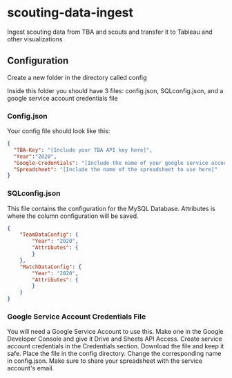 # scouting-data-ingest
Ingest scouting data from TBA and scouts and transfer it to Tableau and other visualizations


## Configuration

Create a new folder in the directory called config

Inside this folder you should have 3 files: config.json, SQLconfig.json, and a google service account credentials file

### Config.json

Your config file should look like this:

```json
{
  "TBA-Key": "[Include your TBA API key here]",
  "Year":"2020",
  "Google-Credentials": "[Include the name of your google service account credentials file here]",
  "Spreadsheet": "[Include the name of the spreadsheet to use here]"
}
```

### SQLconfig.json

This file contains the configuration for the MySQL Database. Attributes is where the column configuration will be saved.

```json
{
    "TeamDataConfig": {
        "Year": "2020",
        "Attributes": {
        }
    },
    "MatchDataConfig": {
        "Year": "2020",
        "Attributes": {
        }
    }
}

```

### Google Service Account Credentials File

You will need a Google Service Account to use this. Make one in the Google Developer Console and give it Drive and Sheets API Access. 
Create service account credentials in the Credentials section. Download the file and keep it safe. Place the file in the config directory. Change the corresponding name
in config.json. Make sure to share your spreadsheet with the service account's email.
